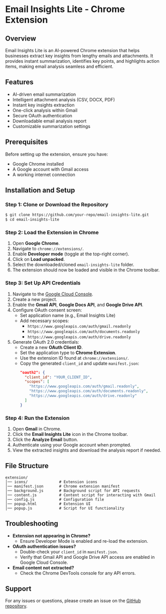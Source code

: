 # Email Insights Lite - Chrome Extension

## Overview
Email Insights Lite is an AI-powered Chrome extension that helps businesses extract key insights from lengthy emails and attachments. It provides instant summarization, identifies key points, and highlights action items, making email analysis seamless and efficient.

## Features
- AI-driven email summarization
- Intelligent attachment analysis (CSV, DOCX, PDF)
- Instant key insights extraction
- One-click analysis within Gmail
- Secure OAuth authentication
- Downloadable email analysis report
- Customizable summarization settings

## Prerequisites
Before setting up the extension, ensure you have:
- Google Chrome installed
- A Google account with Gmail access
- A working internet connection

## Installation and Setup
### Step 1: Clone or Download the Repository
```bash
$ git clone https://github.com/your-repo/email-insights-lite.git
$ cd email-insights-lite
```

### Step 2: Load the Extension in Chrome
1. Open **Google Chrome**.
2. Navigate to `chrome://extensions/`.
3. Enable **Developer mode** (toggle at the top-right corner).
4. Click on **Load unpacked**.
5. Select the downloaded/cloned `email-insights-lite` folder.
6. The extension should now be loaded and visible in the Chrome toolbar.

### Step 3: Set Up API Credentials
1. Navigate to the [Google Cloud Console](https://console.cloud.google.com/).
2. Create a new project.
3. Enable the **Gmail API**, **Google Docs API**, and **Google Drive API**.
4. Configure OAuth consent screen:
   - Set application name (e.g., Email Insights Lite)
   - Add necessary scopes:
     - `https://www.googleapis.com/auth/gmail.readonly`
     - `https://www.googleapis.com/auth/documents.readonly`
     - `https://www.googleapis.com/auth/drive.readonly`
5. Generate OAuth 2.0 credentials:
   - Create a new **OAuth Client ID**.
   - Set the application type to **Chrome Extension**.
   - Use the extension ID found at `chrome://extensions/`.
   - Copy the generated `client_id` and update `manifest.json`:
     ```json
     "oauth2": {
       "client_id": "YOUR_CLIENT_ID",
       "scopes": [
         "https://www.googleapis.com/auth/gmail.readonly",
         "https://www.googleapis.com/auth/documents.readonly",
         "https://www.googleapis.com/auth/drive.readonly"
       ]
     }
     ```

### Step 4: Run the Extension
1. Open **Gmail** in Chrome.
2. Click the **Email Insights Lite** icon in the Chrome toolbar.
3. Click the **Analyze Email** button.
4. Authenticate using your Google account when prompted.
5. View the extracted insights and download the analysis report if needed.

## File Structure
```
extension/
│── icons/              # Extension icons
│── manifest.json       # Chrome extension manifest
│── background.js       # Background script for API requests
│── content.js          # Content script for interacting with Gmail
│── config.js           # Configuration file
│── popup.html          # Extension UI
│── popup.js            # Script for UI functionality
```

## Troubleshooting
- **Extension not appearing in Chrome?**
  - Ensure Developer Mode is enabled and re-load the extension.
- **OAuth authentication issues?**
  - Double-check your `client_id` in `manifest.json`.
  - Verify that Gmail API and Google Drive API access are enabled in Google Cloud Console.
- **Email content not extracted?**
  - Check the Chrome DevTools console for any API errors.

## Support
For any issues or questions, please create an issue on the [GitHub repository](https://github.com/your-repo/email-insights-lite/issues).


